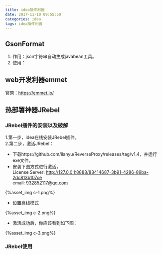 ```yaml
---
title: idea插件利器
date: 2017-11-10 09:55:50
categories: idea
tags: idea插件利器
---
```


## GsonFormat
1. 作用：json字符串自动生成javabean工具。
2. 使用：



## web开发利器emmet

官网：https://emmet.io/

## 热部署神器JRebel

### JRebel插件的安装以及破解

1.第一步，idea在线安装JRebel插件。     
2.第二步，激活JRebel：
     
- 下载https://github.com/ilanyu/ReverseProxy/releases/tag/v1.4，并运行exe文件。       
- 安装下图方式进行激活，   
License Server: http://127.0.0.1:8888/88414687-3b91-4286-89ba-2dc813b107ce      
email: 932852117@qq.com 

{%asset_img c-1.png%}

- 设置离线模式        

{%asset_img c-2.png%}

- 激活成功后，你应该看到如下图：

{%asset_img c-3.png%}

### JRebel使用

